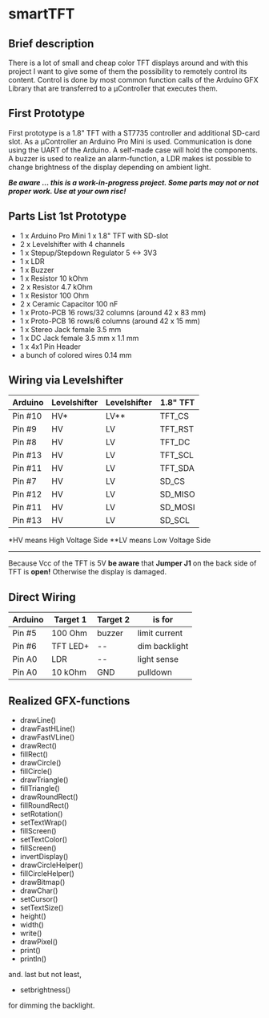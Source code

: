 ﻿# smartTFT



Brief description
--
There is a lot of small and cheap color TFT displays around and with this project I want to give some of them the possibility to remotely control its content. Control is done by most common function calls of the Arduino GFX Library that are transferred to a µController that executes them.

First Prototype
--  
First prototype is a 1.8" TFT with a ST7735 controller and additional SD-card slot. 
As a µController an Arduino Pro Mini is used.
Communication is done using the UART of the Arduino.
A self-made case will hold the components.
A buzzer is used to realize an alarm-function, a LDR makes ist possible to change brightness of the display depending on ambient light.

***Be aware ... this is a work-in-progress project. Some parts may not or not proper work. Use at your own risc!***

Parts List 1st Prototype
--
 - 1 x Arduino Pro Mini 1 x 1.8" TFT with SD-slot
 -  2 x Levelshifter with 4 channels 
 - 1 x Stepup/Stepdown Regulator 5 <-> 3V3 
 - 1 x LDR  
 - 1 x Buzzer 
 - 1 x Resistor 10 kOhm 
 - 2 x Resistor 4.7 kOhm
 - 1 x Resistor 100 Ohm 
 - 2 x Ceramic Capacitor 100 nF 
 - 1 x Proto-PCB 16 rows/32 columns (around 42 x 83 mm) 
 - 1 x Proto-PCB 16 rows/6 columns (around 42 x 15 mm)  
 - 1 x Stereo Jack female 3.5 mm 
 - 1 x DC Jack female 3.5 mm x 1.1 mm 
 - 1 x 4x1 Pin Header 
 - a bunch of colored wires 0.14 mm

Wiring via Levelshifter
--
| Arduino | Levelshifter| Levelshifter|1.8" TFT |
|--|--|--|--|
| Pin #10 |HV*| LV** | TFT_CS |
| Pin #9 |HV| LV|TFT_RST |
| Pin #8 |HV| LV|TFT_DC |
| Pin #13 |HV| LV|TFT_SCL |
| Pin #11 |HV| LV|TFT_SDA |
| Pin #7 |HV| LV|SD_CS |
| Pin #12 |HV| LV|SD_MISO |
| Pin #11 |HV| LV|SD_MOSI|
| Pin #13 |HV| LV|SD_SCL |

*HV means High Voltage Side
**LV means Low Voltage Side

---

Because Vcc of the TFT is 5V **be aware** that **Jumper J1** on the back side of TFT is **open!** Otherwise the display is damaged.

Direct Wiring
--  
|Arduino|Target 1  | Target 2| is for |
|--|--|--|--|
|Pin #5  | 100 Ohm | buzzer | limit current |
|Pin #6  | TFT LED+ | -- |dim backlight |
|Pin A0  | LDR |-- | light sense |
|Pin A0  | 10 kOhm |GND | pulldown|



Realized GFX-functions
--
 - drawLine() 
 - drawFastHLine() 
 - drawFastVLine() 
 - drawRect() 
 - fillRect()
 - drawCircle() 
 - fillCircle() 
 - drawTriangle() 
 - fillTriangle()
 - drawRoundRect() 
 - fillRoundRect() 
 - setRotation() 
 - setTextWrap()
 - fillScreen() 
 - setTextColor() 
 - fillScreen() 
 - invertDisplay()
 - drawCircleHelper() 
 - fillCircleHelper() 
 - drawBitmap() 
 - drawChar()
 - setCursor() 
 - setTextSize() 
 - height() 
 - width() 
 - write() 
 - drawPixel()
 - print() 
 - println()

and. last but not least,
-   setbrightness()

for dimming the backlight.


